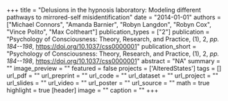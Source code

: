 +++
title = "Delusions in the hypnosis laboratory:  Modeling different pathways to mirrored-self misidentification"
date = "2014-01-01"
authors = ["Michael Connors", "Amanda Barnier", "Robyn Langdon", "Robyn Cox", "Vince Polito", "Max Coltheart"]
publication_types = ["2"]
publication = "Psychology of Consciousness: Theory, Research, and Practice, (1), 2, _pp. 184--198_, https://doi.org/10.1037/css0000001"
publication_short = "Psychology of Consciousness: Theory, Research, and Practice, (1), 2, _pp. 184--198_, https://doi.org/10.1037/css0000001"
abstract = "NA"
summary = ""
image_preview = ""
featured = false
projects = ['AlteredStates']
tags = []
url_pdf = ""
url_preprint = ""
url_code = ""
url_dataset = ""
url_project = ""
url_slides = ""
url_video = ""
url_poster = ""
url_source = ""
math = true
highlight = true
[header]
image = ""
caption = ""
+++
